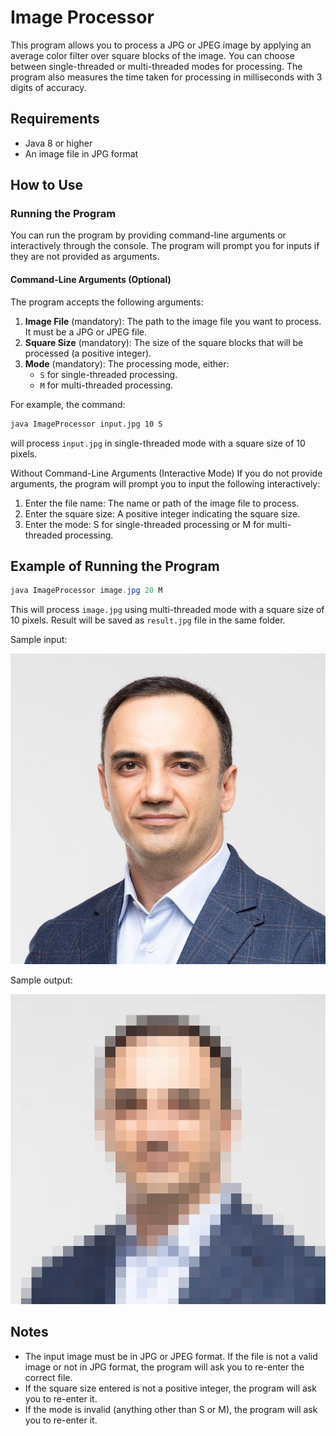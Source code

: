 # Image Processor

This program allows you to process a JPG or JPEG image by applying an average color filter over square blocks of the image. You can choose between single-threaded or multi-threaded modes for processing. The program also measures the time taken for processing in milliseconds with 3 digits of accuracy.

## Requirements

- Java 8 or higher
- An image file in JPG format

## How to Use

### Running the Program

You can run the program by providing command-line arguments or interactively through the console. The program will prompt you for inputs if they are not provided as arguments.

#### Command-Line Arguments (Optional)

The program accepts the following arguments:

1. **Image File** (mandatory): The path to the image file you want to process. It must be a JPG or JPEG file.
2. **Square Size** (mandatory): The size of the square blocks that will be processed (a positive integer).
3. **Mode** (mandatory): The processing mode, either:
   - `S` for single-threaded processing.
   - `M` for multi-threaded processing.

For example, the command:

```bash
java ImageProcessor input.jpg 10 S
```

will process ```input.jpg``` in single-threaded mode with a square size of 10 pixels.

Without Command-Line Arguments (Interactive Mode)
If you do not provide arguments, the program will prompt you to input the following interactively:

1. Enter the file name: The name or path of the image file to process.
2. Enter the square size: A positive integer indicating the square size.
3. Enter the mode: S for single-threaded processing or M for multi-threaded processing.

## Example of Running the Program

```java
java ImageProcessor image.jpg 20 M
```

This will process ```image.jpg``` using multi-threaded mode with a square size of 10 pixels. Result will be saved as ```result.jpg``` file in the same folder.

Sample input:

![Image Processor](./JH_profile.jpg)

Sample output:

![Image Processor](./result.jpg)

## Notes
- The input image must be in JPG or JPEG format. If the file is not a valid image or not in JPG format, the program will ask you to re-enter the correct file.
- If the square size entered is not a positive integer, the program will ask you to re-enter it.
- If the mode is invalid (anything other than S or M), the program will ask you to re-enter it.